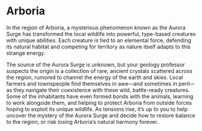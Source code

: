 # Arboria
In the region of Arboria, a mysterious phenomenon known as the Aurora Surge has transformed the local wildlife into powerful, type-based creatures with unique abilities. Each creature is tied to an elemental force, defending its natural habitat and competing for territory as nature itself adapts to this strange energy.

The source of the Aurora Surge is unknown, but your geology professor suspects the origin is a collection of rare, ancient crystals scattered across the region, rumored to channel the energy of the earth and skies. Local farmers and townspeople find themselves in awe—and sometimes in peril—as they navigate their coexistence with these wild, battle-ready creatures. Some of the inhabitants have even formed bonds with the animals, learning to work alongside them, and helping to protect Arboria from outside forces hoping to exploit its unique wildlife. As tensions rise, it’s up to you to help uncover the mystery of the Aurora Surge and decide how to restore balance to the region, or risk losing Arboria’s natural harmony forever.

